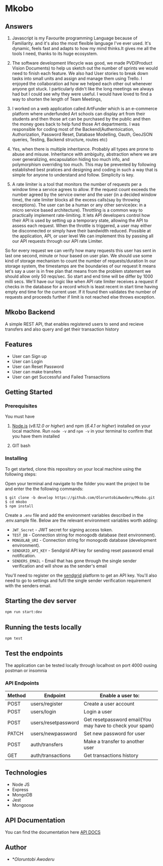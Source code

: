 # Mkobo

## Answers
1. Javascript is my Favourite programming Language because of Familiarity. and it's also the most flexible language I've ever used. 
It's dynamic, feels fast and adapts to how my mind thinks.It gives me all the tools I need, thanks to its huge ecosystem.

2. The software development lifecycle was good, we made PVD(Product Vision Documents) to help us sketch out the number of sprints we would need to finish each feature. We also had User stories to break down tasks into small units and assign and manage them using Trello. I enjoyed the collaboration ad how we helped each other out whenever anyone got stuck. I particularly didn't like the long meetings we always had but I could see why they were useful. I would have loved to find a way to shorten the length of Team Meetings,

3. I worked on a web application called ArtFunder which is an e-commerce platform where underfunded Art schools can display art from their students and then those art can be purchased by the public and then the money goes back to help fund those Art departments. I was responsible for coding most of the Backend(Authentoication, Authorization, Password Reset, Database Modelling, Oauth, GeoJSON queries, Testing, Backend structure, routes etc)

4. Yes, when there is multiple inheritance. Probably all types are prone to abuse and misuse. Inheritance with ambiguity, abstraction where we are over generalizing, encapsulation hiding too much info, and polymorphism overriding too much. This may be prevented by following established best pratices and designing and coding in such a way that is simple for anyone to understand and follow. Simplicity is key.

5. A rate limiter is a tool that monitors the number of requests per a window time a service agrees to allow. If the request count exceeds the number agreed by the service owner and the user (in a decided window time), the rate limiter blocks all the excess calls(say by throwing exceptions). The user can be a human or any other service(ex: in a micro service based architecture).
Throttling is a common way to practically implement rate-limiting. It lets API developers control how their API is used by setting up a temporary state, allowing the API to assess each request. When the throttle is triggered, a user may either be disconnected or simply have their bandwidth reduced.
Possible at the application, API, or user level
We can implement this by passing all our API requests through our API rate Limiter.

So for every request we can verify how many requests this user has sent in last one second, minute or hour based on user plan.
We should use some kind of storage mechanism to count the number of requests/duration
In our storage system, the timestamps are the boundaries of our request It means let's say a user is in free plan that means from the problem statement we should allow only 50 reqs/sec. So start and end time will be differ by 1000 milli secs.
We'll have our logic like when API rate limiter receives a request if checks in the database for a record which is least recent in start time having empty end time for the current user. If it found then validates the number of requests and proceeds further if limit is not reached else throws exception.

## Mkobo Backend
A simple REST API, that enables registered users to send and recieve transfers and also query and get their transaction history

## Features
- User can Sign up
- User can Login
- User can Reset Password
- User can make transfers
- User can get Successful and Failed Transactions

## Getting Started

### Prerequisites

You must have

1. [Node.js](https://nodejs.org/) (_v8.12.0 or higher_) and npm (_6.4.1 or higher_) installed on your local machine. Run `node -v` and `npm -v` in your terminal to confirm that you have them installed

2. GIT bash

### Installing

To get started, clone this repository on your local machine using the following steps:

Open your terminal and navigate to the folder you want the project to be and enter the the following commands:

```
$ git clone -b develop https://github.com/OloruntobiAwoderu/Mkobo.git
$ cd mkobo
$ npm install
```

Create a `.env` file and add the environment variables described in the .env.sample file. Below are the relevant environment variables worth adding:

- `JWT_Secret` - JWT secret for signing access token.
- `TEST_DB` - Connection string for monogodb database (test environment).
- `MONGOLAB_URI` - Connection string for monogodb database (development environment).
- `SENDGRID_API_KEY` - Sendgrid API key for sending reset password email notification.
- `SENDERS_EMAIL` - Email that has gone through the single sender verification and will show as the sender's email

You'll need to register on the [sendgrid](https://sendgrid.com/) platform to get an API key.  You'll also need to go to settings and fufil the single sender verification requirement with the senders email.

## Starting the dev server

```bash
npm run start:dev
```

## Running the tests locally

```bash
npm test
```

## Test the endpoints

The application can be tested locally through localhost on port 4000 ousing postman or insomnia


### API Endpoints


Method        | Endpoint      | Enable a user to: |
------------- | ------------- | ---------------
POST  | users/register | Create a user account  |
POST  | users/login  | Login a user |
POST | users/resetpassword | Get resetpassword email(You may have to check your spam)|
PATCH | users/newpassword  | Set new password for user |
POST | auth/transfers| Make a transfer to another user |
GET | auth/transactions | Get transactions history|



## Technologies

- Node JS
- Express
- MongoDB
- Jest
- Mongoose




## API Documentation

You can find the documentation here [API DOCS](https://documenter.getpostman.com/view/9555585/SzzkdxkG?version=latest)


## Author

- **Oloruntobi Awoderu*

